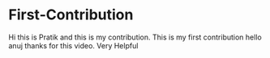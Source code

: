 # First-Contribution
Hi this is Pratik and this is my contribution.
This is my first contribution
hello anuj thanks for this video. Very Helpful
